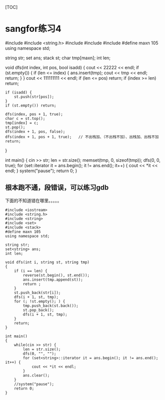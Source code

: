 [TOC]

# sangfor练习4

#include <iostream>
#include <string.h>
#include <string>
#include <set>
#include <stack>
#define maxn 105
using namespace std;

string str;
set<string> ans;
stack<char> st;
char tmp[maxn];
int len;

void dfs(int index, int pos, bool isadd)
{
	cout << 22222 << endl;
	if (st.empty()) {
		if (len <= index) {
			ans.insert(tmp);
			cout << tmp << endl;
			return;
		}
	}
	cout << 111111111 << endl;
	if (len <= pos) return;
	if (index >= len) return;

	if (isadd) {
		st.push(str[pos]);
	}
	if (st.empty()) return;

	dfs(index, pos + 1, true);
	char c = st.top();
	tmp[index] = c;
	st.pop();
	dfs(index + 1, pos, false);
	dfs(index + 1, pos + 1, true);   // 不出栈加、（不出栈不加）、出栈加、出栈不加
	return;
}

int main()
{
	cin >> str;
	len = str.size();
	memset(tmp, 0, sizeof(tmp));
	dfs(0, 0, true);
	for (set<string>::iterator it = ans.begin(); it != ans.end(); it++) {
		cout << *it << endl;
	}
	system("pause");
	return 0;
}

## 根本跑不通，段错误，可以练习gdb
下面的不知道错在哪里。。。。。
```
#include <iostream>
#include <string.h>
#include <string>
#include <set>
#include <stack>
#define maxn 105
using namespace std;

string str;
set<string> ans;
int len;

void dfs(int i, string st, string tmp)
{
    if (i == len) {
        reverse(st.begin(), st.end());
        ans.insert(tmp.append(st));
        return ;
    }
    st.push_back(str[i]);
    dfs(i + 1, st, tmp);
    for (; !st.empty(); ) {
        tmp.push_back(st.back());
        st.pop_back();
        dfs(i + 1, st, tmp);
    }
	return;
}
 
int main()
{
	while(cin >> str) {
		len = str.size();
		dfs(0, "", "");
		for (set<string>::iterator it = ans.begin(); it != ans.end(); it++) {
			cout << *it << endl;
		}
		ans.clear();
	}
	//system("pause");
	return 0;
}
```













